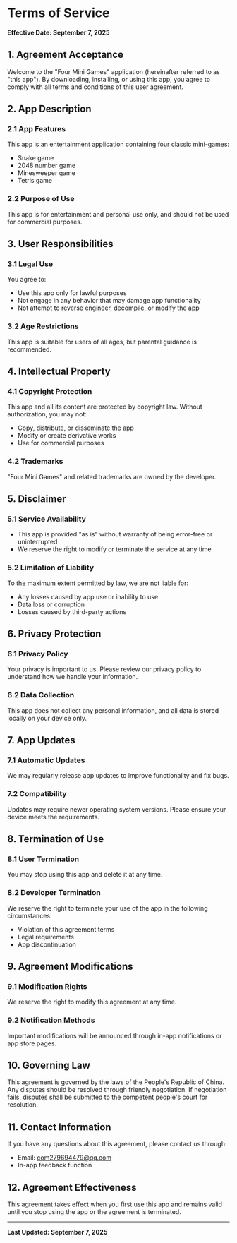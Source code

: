 # Terms of Service

**Effective Date: September 7, 2025**

## 1. Agreement Acceptance

Welcome to the "Four Mini Games" application (hereinafter referred to as "this app"). By downloading, installing, or using this app, you agree to comply with all terms and conditions of this user agreement.

## 2. App Description

### 2.1 App Features
This app is an entertainment application containing four classic mini-games:
- Snake game
- 2048 number game
- Minesweeper game
- Tetris game

### 2.2 Purpose of Use
This app is for entertainment and personal use only, and should not be used for commercial purposes.

## 3. User Responsibilities

### 3.1 Legal Use
You agree to:
- Use this app only for lawful purposes
- Not engage in any behavior that may damage app functionality
- Not attempt to reverse engineer, decompile, or modify the app

### 3.2 Age Restrictions
This app is suitable for users of all ages, but parental guidance is recommended.

## 4. Intellectual Property

### 4.1 Copyright Protection
This app and all its content are protected by copyright law. Without authorization, you may not:
- Copy, distribute, or disseminate the app
- Modify or create derivative works
- Use for commercial purposes

### 4.2 Trademarks
"Four Mini Games" and related trademarks are owned by the developer.

## 5. Disclaimer

### 5.1 Service Availability
- This app is provided "as is" without warranty of being error-free or uninterrupted
- We reserve the right to modify or terminate the service at any time

### 5.2 Limitation of Liability
To the maximum extent permitted by law, we are not liable for:
- Any losses caused by app use or inability to use
- Data loss or corruption
- Losses caused by third-party actions

## 6. Privacy Protection

### 6.1 Privacy Policy
Your privacy is important to us. Please review our privacy policy to understand how we handle your information.

### 6.2 Data Collection
This app does not collect any personal information, and all data is stored locally on your device only.

## 7. App Updates

### 7.1 Automatic Updates
We may regularly release app updates to improve functionality and fix bugs.

### 7.2 Compatibility
Updates may require newer operating system versions. Please ensure your device meets the requirements.

## 8. Termination of Use

### 8.1 User Termination
You may stop using this app and delete it at any time.

### 8.2 Developer Termination
We reserve the right to terminate your use of the app in the following circumstances:
- Violation of this agreement terms
- Legal requirements
- App discontinuation

## 9. Agreement Modifications

### 9.1 Modification Rights
We reserve the right to modify this agreement at any time.

### 9.2 Notification Methods
Important modifications will be announced through in-app notifications or app store pages.

## 10. Governing Law

This agreement is governed by the laws of the People's Republic of China. Any disputes should be resolved through friendly negotiation. If negotiation fails, disputes shall be submitted to the competent people's court for resolution.

## 11. Contact Information

If you have any questions about this agreement, please contact us through:

- Email: com279694479@qq.com
- In-app feedback function

## 12. Agreement Effectiveness

This agreement takes effect when you first use this app and remains valid until you stop using the app or the agreement is terminated.

---

**Last Updated: September 7, 2025**
